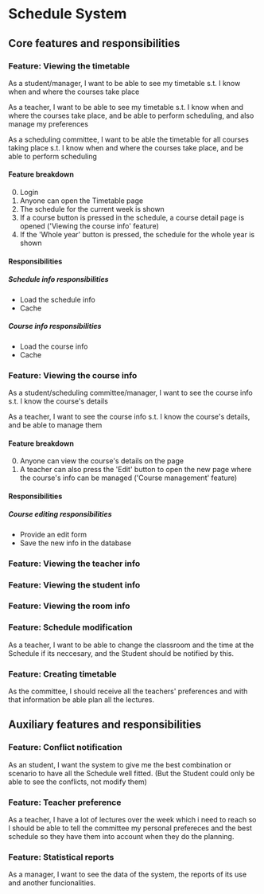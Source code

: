 # Schedule System

## Core features and responsibilities

### Feature: Viewing the timetable

As a student/manager, I want to be able to see my timetable s.t. I know when and where the courses take place

As a teacher, I want to be able to see my timetable s.t. I know when and where the courses take place, and be able to perform scheduling, and also manage my preferences

As a scheduling committee, I want to be able the timetable for all courses taking place s.t. I know when and where the courses take place, and be able to perform scheduling

#### Feature breakdown

0. Login
1. Anyone can open the Timetable page
2. The schedule for the current week is shown
3. If a course button is pressed in the schedule, a course detail page is opened ('Viewing the course info' feature)
4. If the 'Whole year' button is pressed, the schedule for the whole year is shown

#### Responsibilities

##### Schedule info responsibilities
* Load the schedule info
* Cache

##### Course info responsibilities
* Load the course info
* Cache



### Feature: Viewing the course info

As a student/scheduling committee/manager, I want to see the course info s.t. I know the course's details

As a teacher, I want to see the course info s.t. I know the course's details, and be able to manage them

#### Feature breakdown

0. Anyone can view the course's details on the page
1. A teacher can also press the 'Edit' button to open the new page where the course's info can be managed ('Course management' feature)

#### Responsibilities

##### Course editing responsibilities
* Provide an edit form
* Save the new info in the database



### Feature: Viewing the teacher info

### Feature: Viewing the student info

### Feature: Viewing the room info


### Feature: Schedule modification

As a teacher, I want to be able to change the classroom and the time at the Schedule if its neccesary, and the Student should be notified by this.


### Feature: Creating timetable

As the committee, I should receive all the teachers' preferences and with that information be able plan all the lectures.



## Auxiliary features and responsibilities

### Feature: Conflict notification

As an student, I want the system to give me the best combination or scenario to have all the Schedule well fitted. (But the Student could only be able to see the conflicts, not modify them)


### Feature: Teacher preference

As a teacher, I have a lot of lectures over the week which i need to reach so I should be able to tell the committee my personal prefereces and the best schedule so they have them into account when they do the planning.


### Feature: Statistical reports

As a manager, I want to see the data of the system, the reports of its use and another funcionalities.
